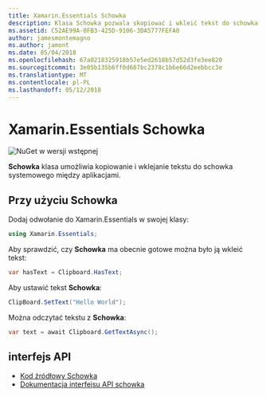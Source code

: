 ```yaml
---
title: Xamarin.Essentials Schowka
description: Klasa Schowka pozwala skopiować i wkleić tekst do schowka systemowego między aplikacjami.
ms.assetid: C52AE99A-0FB3-425D-9106-3DA5777FEFA0
author: jamesmontemagno
ms.author: jamont
ms.date: 05/04/2018
ms.openlocfilehash: 67a0218325918b57e5ed2618b57d52d3fe3ee820
ms.sourcegitcommit: 3e05b135b6ff0d607bc2378c1b6e66d2eebbcc3e
ms.translationtype: MT
ms.contentlocale: pl-PL
ms.lasthandoff: 05/12/2018
---
```

# <a name="xamarinessentials-clipboard"></a>Xamarin.Essentials Schowka

![NuGet w wersji wstępnej](~/media/shared/pre-release.png)

**Schowka** klasa umożliwia kopiowanie i wklejanie tekstu do schowka systemowego między aplikacjami.

## <a name="using-clipboard"></a>Przy użyciu Schowka

Dodaj odwołanie do Xamarin.Essentials w swojej klasy:

```csharp
using Xamarin.Essentials;
```

Aby sprawdzić, czy **Schowka** ma obecnie gotowe można było ją wkleić tekst:

```csharp
var hasText = Clipboard.HasText;
```

Aby ustawić tekst **Schowka**:

```csharp
ClipBoard.SetText("Hello World");
```

Można odczytać tekstu z **Schowka**:

```csharp
var text = await Clipboard.GetTextAsync();
```

## <a name="api"></a>interfejs API

- [Kod źródłowy Schowka](https://github.com/xamarin/Essentials/tree/master/Xamarin.Essentials/Clipboard)
- [Dokumentacja interfejsu API schowka](xref:Xamarin.Essentials.Clipboard)
